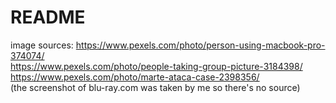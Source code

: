 # README

image sources:
https://www.pexels.com/photo/person-using-macbook-pro-374074/  
https://www.pexels.com/photo/people-taking-group-picture-3184398/  
https://www.pexels.com/photo/marte-ataca-case-2398356/  
(the screenshot of blu-ray.com was taken by me so there's no source)
